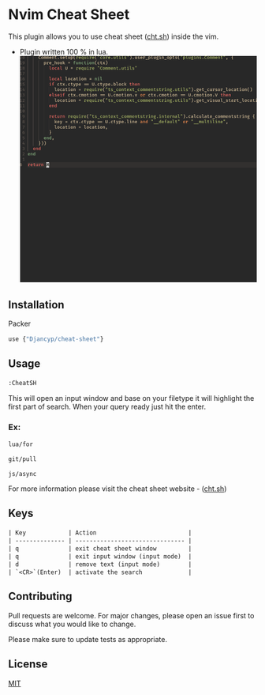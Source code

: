 # Nvim Cheat Sheet

This plugin allows you to use cheat sheet ([cht.sh](https://cht.sh/)) inside the vim.

- Plugin written  100 % in lua. 
![](https://github.com/Djancyp/cheat-sheet/blob/main/images/cheat-sheet.gif)

## Installation

Packer

```bash
use {"Djancyp/cheat-sheet"}
```

## Usage

```bash
:CheatSH
```
This will open an input window and base on your filetype it will highlight the first part of search. When your query ready just hit the enter.
### Ex:
```
lua/for
```
```
git/pull
```
```
js/async
```
For more information please visit the cheat sheet website -  ([cht.sh](https://cht.sh/))

## Keys
```
| Key            | Action                          |
| -------------- | ------------------------------- |
| q              | exit cheat sheet window         |
| q              | exit input window (input mode)  |
| d              | remove text (input mode)        |
| `<CR>`(Enter)  | activate the search             |
```

## Contributing
Pull requests are welcome. For major changes, please open an issue first to discuss what you would like to change.

Please make sure to update tests as appropriate.

## License
[MIT](https://choosealicense.com/licenses/mit/)
